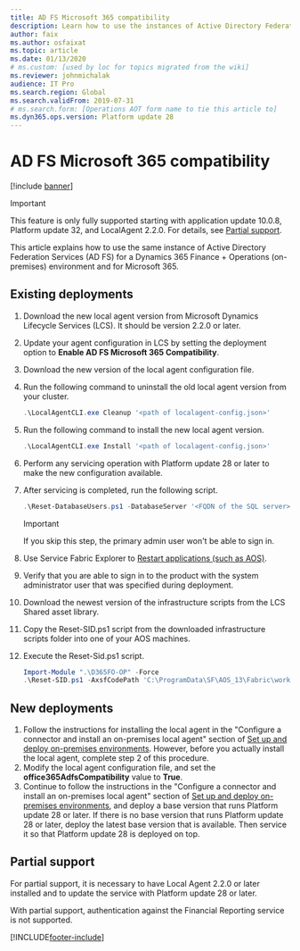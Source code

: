 ```yaml
---
title: AD FS Microsoft 365 compatibility
description: Learn how to use the instances of Active Directory Federation Services (AD FS) for a Dynamics 365 Finance + Operations (on-premises) environment and for Microsoft 365.
author: faix
ms.author: osfaixat
ms.topic: article
ms.date: 01/13/2020
# ms.custom: [used by loc for topics migrated from the wiki]
ms.reviewer: johnmichalak
audience: IT Pro
ms.search.region: Global
ms.search.validFrom: 2019-07-31 
# ms.search.form: [Operations AOT form name to tie this article to]
ms.dyn365.ops.version: Platform update 28 
---
```


# AD FS Microsoft 365 compatibility

[!include [banner](../includes/banner.md)]

> [!IMPORTANT]
> This feature is only fully supported starting with application update 10.0.8, Platform update 32, and LocalAgent 2.2.0. For details, see [Partial support](#partialsupport). 

This article explains how to use the same instance of Active Directory Federation Services (AD FS) for a Dynamics 365 Finance + Operations (on-premises) environment and for Microsoft 365.

## Existing deployments

1. Download the new local agent version from Microsoft Dynamics Lifecycle Services (LCS). It should be version 2.2.0 or later.
2. Update your agent configuration in LCS by setting the deployment option to **Enable AD FS Microsoft 365 Compatibility**.
3. Download the new version of the local agent configuration file.
4. Run the following command to uninstall the old local agent version from your cluster.

    ```powershell
    .\LocalAgentCLI.exe Cleanup '<path of localagent-config.json>'
    ```

5. Run the following command to install the new local agent version.

    ```powershell
    .\LocalAgentCLI.exe Install '<path of localagent-config.json>'
    ```

6. Perform any servicing operation with Platform update 28 or later to make the new configuration available.
7. After servicing is completed, run the following script.

    ```powershell
    .\Reset-DatabaseUsers.ps1 -DatabaseServer '<FQDN of the SQL server>' -DatabaseName '<AX database name>'
    ```

    > [!IMPORTANT]
    > If you skip this step, the primary admin user won't be able to sign in.

8. Use Service Fabric Explorer to [Restart applications (such as AOS)](troubleshoot-on-prem.md#restartapplications).
9. Verify that you are able to sign in to the product with the system administrator user that was specified during deployment. 
10. Download the newest version of the infrastructure scripts from the LCS Shared asset library.
11. Copy the Reset-SID.ps1 script from the downloaded infrastructure scripts folder into one of your AOS machines.
12. Execute the Reset-Sid.ps1 script.
    
    ```powershell
    Import-Module ".\D365FO-OP" -Force
    .\Reset-SID.ps1 -AxsfCodePath 'C:\ProgramData\SF\AOS_13\Fabric\work\Applications\AXSFType_App184\AXSF.Code.1.0.20190902'
    ```

## New deployments

1. Follow the instructions for installing the local agent in the "Configure a connector and install an on-premises local agent" section of [Set up and deploy on-premises environments](setup-deploy-on-premises-latest.md#configureconnector). However, before you actually install the local agent, complete step 2 of this procedure.
2. Modify the local agent configuration file, and set the **office365AdfsCompatibility** value to **True**.
3. Continue to follow the instructions in the "Configure a connector and install an on-premises local agent" section of [Set up and deploy on-premises environments](setup-deploy-on-premises-latest.md#configureconnector), and deploy a base version that runs Platform update 28 or later. If there is no base version that runs Platform update 28 or later, deploy the latest base version that is available. Then service it so that Platform update 28 is deployed on top.

## <a name="partialsupport"></a> Partial support

For partial support, it is necessary to have Local Agent 2.2.0 or later installed and to update the service with Platform update 28 or later.

With partial support, authentication against the Financial Reporting service is not supported.  


[!INCLUDE[footer-include](../../../includes/footer-banner.md)]
